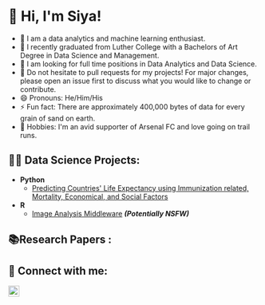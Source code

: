<h1> 👋 Hi, I'm Siya! </h2>

- 🔭 I am a data analytics and machine learning enthusiast. 
- 🌱 I recently graduated from Luther College with a Bachelors of Art Degree in Data Science and Management. 
- 🤔 I am looking for full time positions in Data Analytics and Data Science. 
- 💬 Do not hesitate to pull requests for my projects! For major changes, please open an issue first to discuss what you would like to change or contribute.
- 😄 Pronouns: He/Him/His
- ⚡ Fun fact: There are approximately 400,000 bytes of data for every grain of sand on earth.
- 💞️ Hobbies: I'm an avid supporter of Arsenal FC and love going on trail runs. 

<h2>👨‍💻 Data Science Projects:</h2>

- <b> Python </b>
  - [Predicting Countries' Life Expectancy using Immunization related, Mortality, Economical, and Social Factors](https://github.com/siyamabu/Life-Expectancy)
- <b> R </b>
  - [Image Analysis Middleware](https://github.com/joshmadakor1/4chan-Image-Analysis-Middleware-C964) <b><i>(Potentially NSFW)</b></i>
  
<h2>📚Research Papers :</h2>

<h2> 🤳 Connect with me:</h2>

[<img align="left" alt="siyamabu | LinkedIn" width="22px" src="https://cdn.jsdelivr.net/npm/simple-icons@v3/icons/linkedin.svg" />][linkedin]


[linkedin]: http://www.linkedin.com/in/siyabonga-mabuza-a352bb187


<!--
**siyamabu/siyamabu** is a ✨ _special_ ✨ repository because its `README.md` (this file) appears on your GitHub profile.
-->
